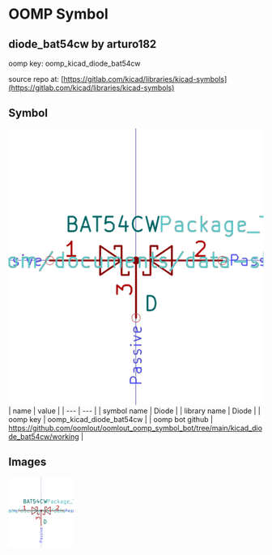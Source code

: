 # OOMP Symbol  
## diode_bat54cw  by arturo182  
  
oomp key: oomp_kicad_diode_bat54cw  
  
source repo at: [https://gitlab.com/kicad/libraries/kicad-symbols](https://gitlab.com/kicad/libraries/kicad-symbols)  
## Symbol  
  
[![working.png](working_600.png)](working.png)  
| name | value | 
| --- | --- | 
| symbol name | Diode | 
| library name | Diode | 
| oomp key | oomp_kicad_diode_bat54cw | 
| oomp bot github | https://github.com/oomlout/oomlout_oomp_symbol_bot/tree/main/kicad_diode_bat54cw/working | 
## Images  
  
[![working.png](working_140.png)](working.png)  
